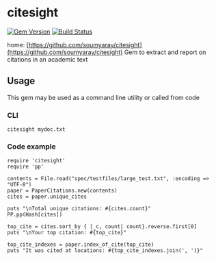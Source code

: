 # citesight

[![Gem Version](https://badge.fury.io/rb/citesight.svg)](http://badge.fury.io/rb/citesight)
[![Build Status](https://travis-ci.org/soumyaray/citesight.svg?branch=master)](https://travis-ci.org/soumyaray/citesight)

home: [https://github.com/soumyaray/citesight](https://github.com/soumyaray/citesight)
Gem to extract and report on citations in an academic text

## Usage

This gem may be used as a command line utility or called from code

<!-- TODO: installation instructions -->

### CLI

    citesight mydoc.txt

<!-- TODO: update usage instructions -->
### Code example

    require 'citesight'
    require 'pp'

    contents = File.read("spec/testfiles/large_test.txt", :encoding => "UTF-8")
    paper = PaperCitations.new(contents)
    cites = paper.unique_cites

    puts "\nTotal unique citations: #{cites.count}"
    PP.pp(Hash[cites])

    top_cite = cites.sort_by { |_c, count| count}.reverse.first[0]
    puts "\nYour top citation: #{top_cite}"

    top_cite_indexes = paper.index_of_cite(top_cite)
    puts "It was cited at locations: #{top_cite_indexes.join(', ')}"
